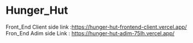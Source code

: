 # Hunger_Hut
 Front_End Client side link :https://hunger-hut-frontend-client.vercel.app/
 Fron_End Adim side Link : https://hunger-hut-adim-75lh.vercel.app/
 
